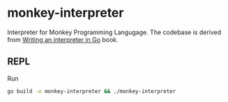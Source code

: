 # monkey-interpreter

Interpreter for Monkey Programming Langugage. The codebase is derived from [Writing an interpreter in Go](https://interpreterbook.com/) book.

## REPL

Run

```sh
go build -o monkey-interpreter && ./monkey-interpreter
```
